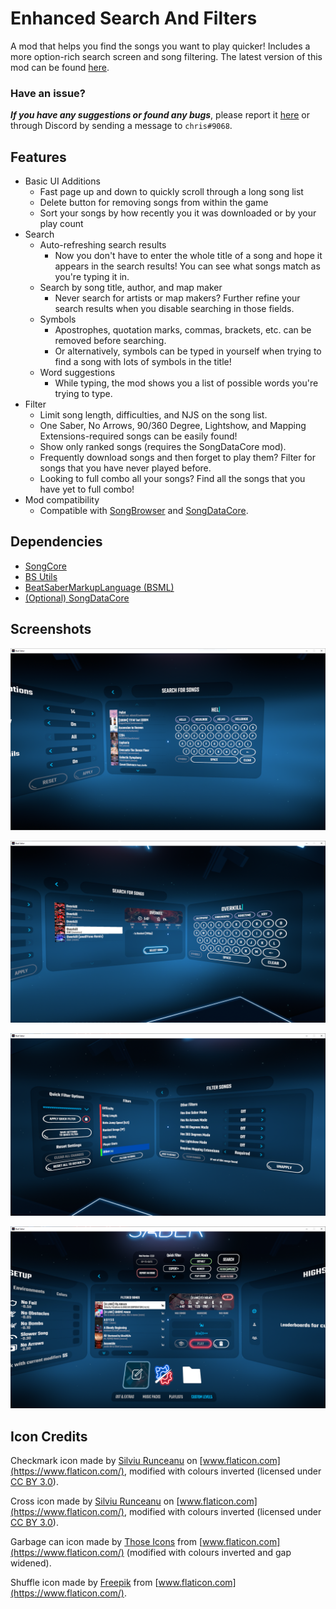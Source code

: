 # Enhanced Search And Filters

A mod that helps you find the songs you want to play quicker! Includes a more option-rich search screen and song filtering. The latest version of this mod can be found [here](https://github.com/chrislee0419/EnhancedSearchAndFilters/releases).

### Have an issue?

_**If you have any suggestions or found any bugs**_, please report it [here](https://github.com/chrislee0419/EnhancedSearchAndFilters/issues) or through Discord by sending a message to `chris#9068`.

## Features

- Basic UI Additions
     - Fast page up and down to quickly scroll through a long song list
     - Delete button for removing songs from within the game
     - Sort your songs by how recently you it was downloaded or by your play count
- Search
     - Auto-refreshing search results
       - Now you don't have to enter the whole title of a song and hope it appears in the search results! You can see what songs match as you're typing it in.
     - Search by song title, author, and map maker
       - Never search for artists or map makers? Further refine your search results when you disable searching in those fields.
     - Symbols
       - Apostrophes, quotation marks, commas, brackets, etc. can be removed before searching.
       - Or alternatively, symbols can be typed in yourself when trying to find a song with lots of symbols in the title!
     - Word suggestions
       - While typing, the mod shows you a list of possible words you're trying to type.
- Filter
     - Limit song length, difficulties, and NJS on the song list.
     - One Saber, No Arrows, 90/360 Degree, Lightshow, and Mapping Extensions-required songs can be easily found!
     - Show only ranked songs (requires the SongDataCore mod).
     - Frequently download songs and then forget to play them? Filter for songs that you have never played before.
     - Looking to full combo all your songs? Find all the songs that you have yet to full combo!
- Mod compatibility
     - Compatible with [SongBrowser](https://github.com/halsafar/BeatSaberSongBrowser) and [SongDataCore](https://github.com/halsafar/BeatSaberSongDataCore).

## Dependencies

- [SongCore](https://github.com/Kylemc1413/SongCore)
- [BS Utils](https://github.com/Kylemc1413/Beat-Saber-Utils)
- [BeatSaberMarkupLanguage (BSML)](https://github.com/monkeymanboy/BeatSaberMarkupLanguage)
- [(Optional) SongDataCore](https://github.com/halsafar/BeatSaberSongDataCore)

## Screenshots

![Typing in a search query](Assets/screenshots/incompletesearch.PNG)

![Song details from search result](Assets/screenshots/searchdetails.PNG)

![Applying the filter](Assets/screenshots/applyingfilter.PNG)

![Filtered song list](Assets/screenshots/filteredsongs.PNG)

## Icon Credits

Checkmark icon made by [Silviu Runceanu](https://www.flaticon.com/authors/silviu-runceanu) on [www.flaticon.com](https://www.flaticon.com/), modified with colours inverted (licensed under [CC BY 3.0](https://creativecommons.org/licenses/by/3.0/legalcode)).

Cross icon made by [Silviu Runceanu](https://www.flaticon.com/authors/silviu-runceanu) on [www.flaticon.com](https://www.flaticon.com/), modified with colours inverted (licensed under [CC BY 3.0](https://creativecommons.org/licenses/by/3.0/legalcode)).

Garbage can icon made by [Those Icons](https://www.flaticon.com/authors/those-icons) from [www.flaticon.com](https://www.flaticon.com/) (modified with colours inverted and gap widened).

Shuffle icon made by [Freepik](https://www.flaticon.com/authors/freepik) from [www.flaticon.com](https://www.flaticon.com/).
